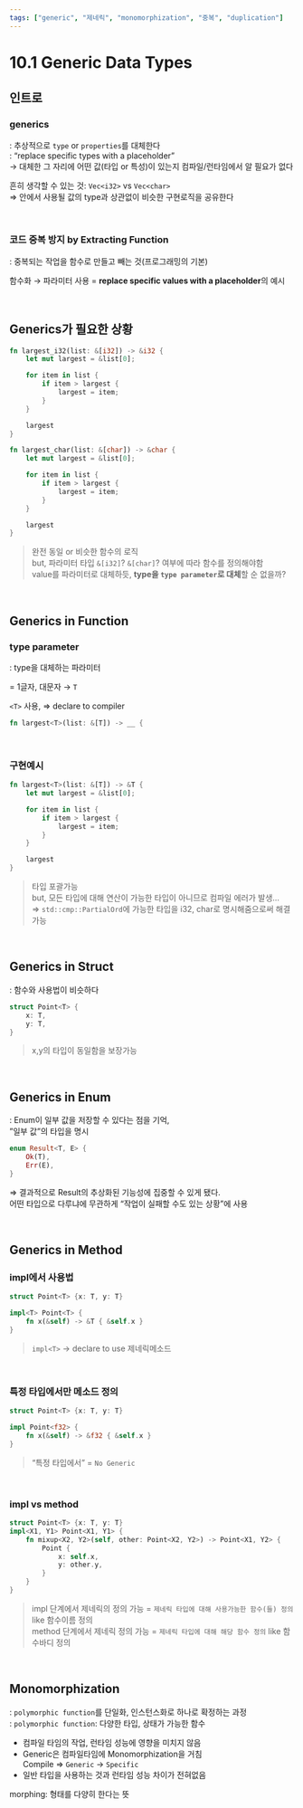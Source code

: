 ```yaml
---
tags: ["generic", "제네릭", "monomorphization", "중복", "duplication"]
---
```


# 10.1 Generic Data Types

## 인트로

### generics

: 추상적으로 `type` or `properties`를 대체한다  
: “replace specific types with a placeholder”  
→ 대체한 그 자리에 어떤 값(타입 or 특성)이 있는지 컴파일/런타임에서 알 필요가 없다

흔히 생각할 수 있는 것: `Vec<i32>` vs `Vec<char>`  
⇒ 안에서 사용될 값의 type과 상관없이 비슷한 구현로직을 공유한다

<br/>

### 코드 중복 방지 by Extracting Function

: 중복되는 작업을 함수로 만들고 빼는 것(프로그래밍의 기본)

함수화 → 파라미터 사용 = **replace specific values with a placeholder**의 예시

<br/>

## Generics가 필요한 상황

```rust
fn largest_i32(list: &[i32]) -> &i32 {
    let mut largest = &list[0];

    for item in list {
        if item > largest {
            largest = item;
        }
    }

    largest
}

fn largest_char(list: &[char]) -> &char {
    let mut largest = &list[0];

    for item in list {
        if item > largest {
            largest = item;
        }
    }

    largest
}
```

> 완전 동일 or 비슷한 함수의 로직  
> but, 파라미터 타입 `&[i32]`? `&[char]`? 여부에 따라 함수를 정의해야함  
> value를 파라미터로 대체하듯, **type을 `type parameter`로 대체**할 순 없을까?

<br/>

## Generics in Function

### type parameter

: type을 대체하는 파라미터

= 1글자, 대문자 → `T`

`<T>` 사용, ⇒ declare to compiler

```rust
fn largest<T>(list: &[T]) -> __ {
```

<br/>

### 구현예시

```rust
fn largest<T>(list: &[T]) -> &T {
    let mut largest = &list[0];

    for item in list {
        if item > largest {
            largest = item;
        }
    }

    largest
}
```

> 타입 포괄가능  
> but, 모든 타입에 대해 연산이 가능한 타입이 아니므로 컴파일 에러가 발생…  
> ⇒ `std::cmp::PartialOrd`에 가능한 타입을 i32, char로 명시해줌으로써 해결가능

<br/>

## Generics in Struct

: 함수와 사용법이 비슷하다

```rust
struct Point<T> {
    x: T,
    y: T,
}
```

> x,y의 타입이 동일함을 보장가능

<br/>

## Generics in Enum

: Enum이 일부 값을 저장할 수 있다는 점을 기억,  
”일부 값”의 타입을 명시

```rust
enum Result<T, E> {
    Ok(T),
    Err(E),
}
```

⇒ 결과적으로 Result의 추상화된 기능성에 집중할 수 있게 됐다.  
어떤 타입으로 다루냐에 무관하게 “작업이 실패할 수도 있는 상황”에 사용

<br/>

## Generics in Method

### impl에서 사용법

```rust
struct Point<T> {x: T, y: T}

impl<T> Point<T> {
    fn x(&self) -> &T { &self.x }
}
```

> `impl<T>` → declare to use 제네릭메소드

<br/>

### 특정 타입에서만 메소드 정의

```rust
struct Point<T> {x: T, y: T}

impl Point<f32> {
    fn x(&self) -> &f32 { &self.x }
}
```

> “특정 타입에서” = `No Generic`

<br/>

### impl vs method

```rust
struct Point<T> {x: T, y: T}
impl<X1, Y1> Point<X1, Y1> {
    fn mixup<X2, Y2>(self, other: Point<X2, Y2>) -> Point<X1, Y2> {
        Point {
            x: self.x,
            y: other.y,
        }
    }
}
```

> impl 단계에서 제네릭의 정의 가능 = `제네릭 타입에 대해 사용가능한 함수(들) 정의` like 함수이름 정의  
> method 단계에서 제네릭 정의 가능 = `제네릭 타입에 대해 해당 함수 정의` like 함수바디 정의   

<br/>

## Monomorphization
: `polymorphic function`를 단일화, 인스턴스화로 하나로 확정하는 과정  
: `polymorphic function`: 다양한 타입, 상태가 가능한 함수  


- 컴파일 타임의 작업, 런타임 성능에 영향을 미치지 않음
- Generic은 컴파일타임에 Monomorphization을 거침  
Compile ⇒ `Generic` → `Specific`
- 일반 타입을 사용하는 것과 런타임 성능 차이가 전혀없음

morphing: 형태를 다양히 한다는 뜻
